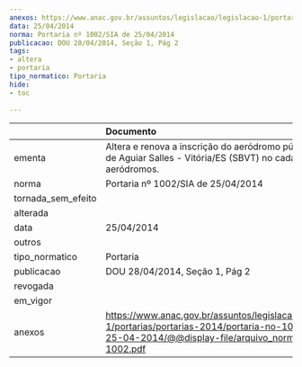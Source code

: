 ```yaml
---
anexos: https://www.anac.gov.br/assuntos/legislacao/legislacao-1/portarias/portarias-2014/portaria-no-1002-sia-de-25-04-2014/@@display-file/arquivo_norma/PA2014-1002.pdf
data: 25/04/2014
norma: Portaria nº 1002/SIA de 25/04/2014
publicacao: DOU 28/04/2014, Seção 1, Pág 2
tags:
- altera
- portaria
tipo_normatico: Portaria
hide: 
- toc 
 
---
```


|                    | Documento                                                                                                                                                         |
|:-------------------|:------------------------------------------------------------------------------------------------------------------------------------------------------------------|
| ementa             | Altera e renova a inscrição do aeródromo público Eurico de Aguiar Salles - Vitória/ES (SBVT) no cadastro de aeródromos.                                           |
| norma              | Portaria nº 1002/SIA de 25/04/2014                                                                                                                                |
| tornada_sem_efeito |                                                                                                                                                                   |
| alterada           |                                                                                                                                                                   |
| data               | 25/04/2014                                                                                                                                                        |
| outros             |                                                                                                                                                                   |
| tipo_normatico     | Portaria                                                                                                                                                          |
| publicacao         | DOU 28/04/2014, Seção 1, Pág 2                                                                                                                                    |
| revogada           |                                                                                                                                                                   |
| em_vigor           |                                                                                                                                                                   |
| anexos             | https://www.anac.gov.br/assuntos/legislacao/legislacao-1/portarias/portarias-2014/portaria-no-1002-sia-de-25-04-2014/@@display-file/arquivo_norma/PA2014-1002.pdf |